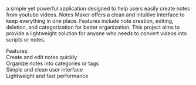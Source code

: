 a simple yet powerful application designed to help users easily create notes from youtube videos. Notes Maker offers a clean and intuitive interface to keep everything in one place. Features include note creation, editing, deletion, and categorization for better organization. This project aims to provide a  lightweight solution for anyone who needs to convert videos into scripts or notes.    
        
Features:           
Create and edit notes quickly          
Organize notes into categories or tags            
Simple and clean user interface             
Lightweight and fast performance         
        
   
       
 
 

